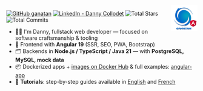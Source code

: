 <img src="./ui/ganatan-about-github.png" align="right" width="70" height="70" alt="logo ganatan">

[![GitHub ganatan](https://img.shields.io/github/followers/ganatan?label=GitHub&style=social)](https://github.com/ganatan)
[![LinkedIn - Danny Collodet](https://img.shields.io/badge/LinkedIn-Danny-blue?style=social&logo=linkedin)](https://www.linkedin.com/in/dannyganatan)
![Total Stars](https://img.shields.io/badge/★%20Stars-1.5k-blue?style=flat-square&logo=github)
![Total Commits](https://img.shields.io/badge/%20Commits%20(2025)-808-blue?style=flat-square&logo=git)
- 🧑‍💻 I'm Danny, fullstack web developer — focused on software craftsmanship & tooling
- 🔧 Frontend with **Angular 19** (SSR, SEO, PWA, Bootstrap)  
- 🗂️ Backends in **Node.js / TypeScript / Java 21** — with **PostgreSQL, MySQL, mock data**  
- 📦 Dockerized apps + [images on Docker Hub](https://hub.docker.com/u/ganatan) & full examples: [angular-app](https://github.com/ganatan/angular-app)  
- 🧭 **Tutorials**: step-by-step guides available in [English](https://www.ganatan.com/en/tutorials) and [French](https://www.ganatan.com/tutorials)

